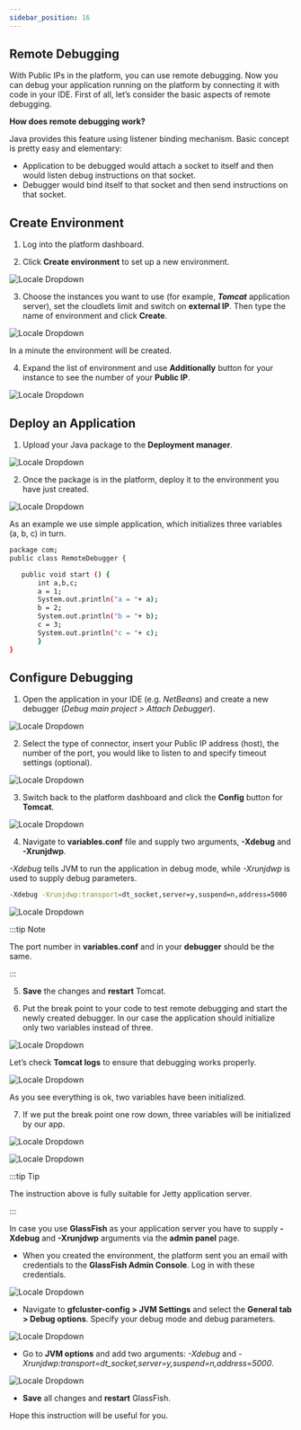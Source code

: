 ```yaml
---
sidebar_position: 16
---
```


## Remote Debugging

With Public IPs in the platform, you can use remote debugging. Now you can debug your application running on the platform by connecting it with code in your IDE. First of all, let’s consider the basic aspects of remote debugging.

**How does remote debugging work?**

Java provides this feature using listener binding mechanism. Basic concept is pretty easy and elementary:

- Application to be debugged would attach a socket to itself and then would listen debug instructions on that socket.
- Debugger would bind itself to that socket and then send instructions on that socket.

## Create Environment

1. Log into the platform dashboard.

2. Click **Create environment** to set up a new environment.

<div style={{
    display:'flex',
    justifyContent: 'center',
    margin: '0 0 1rem 0'
}}>

![Locale Dropdown](./img/RemoteDebugging/01-create-environment.png)

</div>

3. Choose the instances you want to use (for example, ***Tomcat*** application server), set the cloudlets limit and switch on **external IP**. Then type the name of environment and click **Create**.

<div style={{
    display:'flex',
    justifyContent: 'center',
    margin: '0 0 1rem 0'
}}>

![Locale Dropdown](./img/RemoteDebugging/02-environment-wizard.png)

</div>

In a minute the environment will be created.

4. Expand the list of environment and use **Additionally** button for your instance to see the number of your **Public IP**.

<div style={{
    display:'flex',
    justifyContent: 'center',
    margin: '0 0 1rem 0'
}}>

![Locale Dropdown](./img/RemoteDebugging/03-public-ip.png)

</div>

## Deploy an Application

1. Upload your Java package to the **Deployment manager**.

<div style={{
    display:'flex',
    justifyContent: 'center',
    margin: '0 0 1rem 0'
}}>

![Locale Dropdown](./img/RemoteDebugging/04-upload-archive.png)

</div>

2. Once the package is in the platform, deploy it to the environment you have just created.

<div style={{
    display:'flex',
    justifyContent: 'center',
    margin: '0 0 1rem 0'
}}>

![Locale Dropdown](./img/RemoteDebugging/05-deploy-application.png)

</div>

As an example we use simple application, which initializes three variables (a, b, c) in turn.

```bash
package com;
public class RemoteDebugger {

   public void start () {
       int a,b,c;
       a = 1;
       System.out.println("a = "+ a);
       b = 2;
       System.out.println("b = "+ b);
       c = 3;
       System.out.println("c = "+ c);
       }
}
```

## Configure Debugging

1. Open the application in your IDE (e.g. *NetBeans*) and create a new debugger (*Debug main project > Attach Debugger*).

<div style={{
    display:'flex',
    justifyContent: 'center',
    margin: '0 0 1rem 0'
}}>

![Locale Dropdown](./img/RemoteDebugging/06-netbeans-attach-debugger.png)

</div>

2. Select the type of connector, insert your Public IP address (host), the number of the port, you would like to listen to and specify timeout settings (optional).

<div style={{
    display:'flex',
    justifyContent: 'center',
    margin: '0 0 1rem 0'
}}>

![Locale Dropdown](./img/RemoteDebugging/07-netbeans-debugger-connection.png)

</div>

3. Switch back to the platform dashboard and click the **Config** button for **Tomcat**.

<div style={{
    display:'flex',
    justifyContent: 'center',
    margin: '0 0 1rem 0'
}}>

![Locale Dropdown](./img/RemoteDebugging/08-tomcat-config.png)

</div>

4. Navigate to **variables.conf** file and supply two arguments, **-Xdebug** and **-Xrunjdwp**.

*-Xdebug* tells JVM to run the application in debug mode, while *-Xrunjdwp* is used to supply debug parameters.

```bash
-Xdebug -Xrunjdwp:transport=dt_socket,server=y,suspend=n,address=5000
```

<div style={{
    display:'flex',
    justifyContent: 'center',
    margin: '0 0 1rem 0'
}}>

![Locale Dropdown](./img/RemoteDebugging/09-configure-tomcat-variables.png)

</div>

:::tip Note

The port number in **variables.conf** and in your **debugger** should be the same.

:::

5. **Save** the changes and **restart** Tomcat.

6. Put the break point to your code to test remote debugging and start the newly created debugger. In our case the application should initialize only two variables instead of three.

<div style={{
    display:'flex',
    justifyContent: 'center',
    margin: '0 0 1rem 0'
}}>

![Locale Dropdown](./img/RemoteDebugging/10-netbeans-code-break-point.png)

</div>


Let’s check **Tomcat logs** to ensure that debugging works properly.

<div style={{
    display:'flex',
    justifyContent: 'center',
    margin: '0 0 1rem 0'
}}>

![Locale Dropdown](./img/RemoteDebugging/11-tomcat-logs-before-break-point.png)

</div>

As you see everything is ok, two variables have been initialized.

7. If we put the break point one row down, three variables will be initialized by our app.

<div style={{
    display:'flex',
    justifyContent: 'center',
    margin: '0 0 1rem 0'
}}>

![Locale Dropdown](./img/RemoteDebugging/12-netbeans-break-point-next-line.png)

</div>

<div style={{
    display:'flex',
    justifyContent: 'center',
    margin: '0 0 1rem 0'
}}>

![Locale Dropdown](./img/RemoteDebugging/13-tomcat-logs-after-break-point.png)

</div>

:::tip Tip

The instruction above is fully suitable for Jetty application server.

:::

In case you use **GlassFish** as your application server you have to supply **-Xdebug** and **-Xrunjdwp** arguments via the **admin panel** page.

- When you created the environment, the platform sent you an email with credentials to the **GlassFish Admin Console**. Log in with these credentials.

<div style={{
    display:'flex',
    justifyContent: 'center',
    margin: '0 0 1rem 0'
}}>

![Locale Dropdown](./img/RemoteDebugging/14-glassfish-admin-console.png)

</div>

- Navigate to **gfcluster-config > JVM Settings** and select the **General tab > Debug options**. Specify your debug mode and debug parameters.

<div style={{
    display:'flex',
    justifyContent: 'center',
    margin: '0 0 1rem 0'
}}>

![Locale Dropdown](./img/RemoteDebugging/15-glassfish-debug-options.png)

</div>


- Go to **JVM options** and add two arguments: *-Xdebug* and *-Xrunjdwp:transport=dt_socket,server=y,suspend=n,address=5000*.

<div style={{
    display:'flex',
    justifyContent: 'center',
    margin: '0 0 1rem 0'
}}>

![Locale Dropdown](./img/RemoteDebugging/16-glassfish-jvm-settings.png)

</div>

- **Save** all changes and **restart** GlassFish.

Hope this instruction will be useful for you.